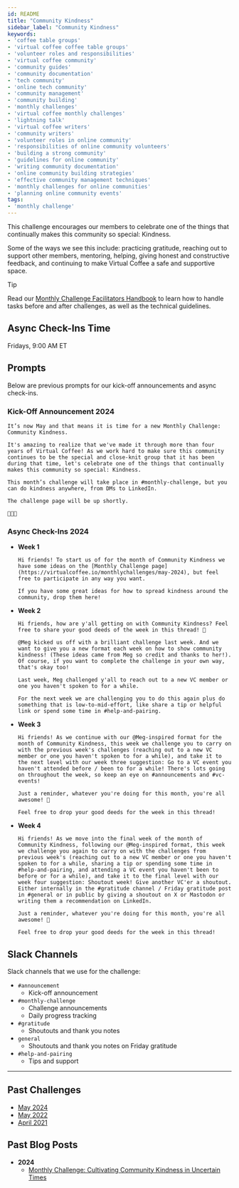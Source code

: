 ```yaml
---
id: README
title: "Community Kindness"
sidebar_label: "Community Kindness"
keywords: 
- 'coffee table groups'
- 'virtual coffee coffee table groups'
- 'volunteer roles and responsibilities'
- 'virtual coffee community'
- 'community guides'
- 'community documentation'
- 'tech community'
- 'online tech community'
- 'community management'
- 'community building'
- 'monthly challenges'
- 'virtual coffee monthly challenges'
- 'lightning talk'
- 'virtual coffee writers'
- 'community writers'
- 'volunteer roles in online community'
- 'responsibilities of online community volunteers'
- 'building a strong community'
- 'guidelines for online community'
- 'writing community documentation'
- 'online community building strategies'
- 'effective community management techniques'
- 'monthly challenges for online communities'
- 'planning online community events'
tags: 
- 'monthly challenge'
---
```


This challenge encourages our members to celebrate one of the things that continually makes this community so special: Kindness.

Some of the ways we see this include: practicing gratitude, reaching out to support other members, mentoring, helping, giving honest and constructive feedback, and continuing to make Virtual Coffee a safe and supportive space.

> [!TIP]
> Read our [Monthly Challenge Facilitators Handbook](../facilitators-docs/README.md) to learn how to handle tasks before and after challenges, as well as the technical guidelines.

## Async Check-Ins Time

Fridays, 9:00 AM ET

## Prompts

Below are previous prompts for our kick-off announcements and async check-ins.

### Kick-Off Announcement 2024

```text
It’s now May and that means it is time for a new Monthly Challenge: Community Kindness.

It's amazing to realize that we've made it through more than four years of Virtual Coffee! As we work hard to make sure this community continues to be the special and close-knit group that it has been during that time, let's celebrate one of the things that continually makes this community so special: Kindness.

This month’s challenge will take place in #monthly-challenge, but you can do kindness anywhere, from DMs to LinkedIn.

The challenge page will be up shortly.

💖💖💖
```

### Async Check-Ins 2024

- **Week 1**

  ```text
  Hi friends! To start us of for the month of Community Kindness we have some ideas on the [Monthly Challenge page](https://virtualcoffee.io/monthlychallenges/may-2024), but feel free to participate in any way you want.

  If you have some great ideas for how to spread kindness around the community, drop them here!
  ```

- **Week 2**

  ```text
  Hi friends, how are y'all getting on with Community Kindness? Feel free to share your good deeds of the week in this thread! 💖

  @Meg kicked us off with a brilliant challenge last week. And we want to give you a new format each week on how to show community kindness! (These ideas came from Meg so credit and thanks to her!). Of course, if you want to complete the challenge in your own way, that's okay too!

  Last week, Meg challenged y'all to reach out to a new VC member or one you haven't spoken to for a while.

  For the next week we are challenging you to do this again plus do something that is low-to-mid-effort, like share a tip or helpful link or spend some time in #help-and-pairing.
  ```

- **Week 3**

  ```text
  Hi friends! As we continue with our @Meg-inspired format for the month of Community Kindness, this week we challenge you to carry on with the previous week's challenges (reaching out to a new VC member or one you haven't spoken to for a while), and take it to the next level with our week three suggestion: Go to a VC event you haven't attended before / been to for a while! There's lots going on throughout the week, so keep an eye on #announcements and #vc-events!

  Just a reminder, whatever you're doing for this month, you're all awesome! 💖

  Feel free to drop your good deeds for the week in this thread!
  ```

- **Week 4**

  ```text
  Hi friends! As we move into the final week of the month of Community Kindness, following our @Meg-inspired format, this week we challenge you again to carry on with the challenges from previous week's (reaching out to a new VC member or one you haven't spoken to for a while, sharing a tip or spending some time in #help-and-pairing, and attending a VC event you haven't been to before or for a while), and take it to the final level with our week four suggestion: Shoutout week! Give another VC'er a shoutout. Either internally in the #gratitude channel / Friday gratitude post in #general or in public by giving a shoutout on X or Mastodon or writing them a recommendation on LinkedIn.

  Just a reminder, whatever you're doing for this month, you're all awesome! 💖

  Feel free to drop your good deeds for the week in this thread!
  ```

## Slack Channels

Slack channels that we use for the challenge:

- `#announcement`
  - Kick-off announcement
- `#monthly-challenge`
  - Challenge announcements
  - Daily progress tracking
- `#gratitude`
  - Shoutouts and thank you notes
- `general`
  - Shoutouts and thank you notes on Friday gratitude
- `#help-and-pairing`
  - Tips and support

---

## Past Challenges

- [May 2024](https://virtualcoffee.io/monthlychallenges/may-2024)
- [May 2022](https://virtualcoffee.io/monthlychallenges/may-2022)
- [April 2021](https://virtualcoffee.io/monthlychallenges/apr-2021)

## Past Blog Posts

- **2024**
  - [Monthly Challenge: Cultivating Community Kindness in Uncertain Times](https://dev.to/virtualcoffee/monthly-challenge-cultivating-community-kindness-in-uncertain-times-7n)
